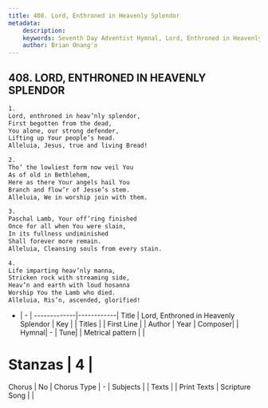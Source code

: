 ```yaml
---
title: 408. Lord, Enthroned in Heavenly Splendor
metadata:
    description: 
    keywords: Seventh Day Adventist Hymnal, Lord, Enthroned in Heavenly Splendor, , 
    author: Brian Onang'o
---
```



## 408. LORD, ENTHRONED IN HEAVENLY SPLENDOR

```txt
1.
Lord, enthroned in heav’nly splendor,
First begotten from the dead,
You alone, our strong defender,
Lifting up Your people’s head.
Alleluia, Jesus, true and living Bread!

2.
Tho’ the lowliest form now veil You
As of old in Bethlehem,
Here as there Your angels hail You
Branch and flow’r of Jesse’s stem.
Alleluia, We in worship join with them.

3.
Paschal Lamb, Your off’ring finished
Once for all when You were slain,
In its fullness undiminished
Shall forever more remain.
Alleluia, Cleansing souls from every stain.

4.
Life imparting heav’nly manna,
Stricken rock with streaming side,
Heav’n and earth with loud hosanna
Worship You the Lamb who died.
Alleluia, Ris’n, ascended, glorified!
```

- |   -  |
-------------|------------|
Title | Lord, Enthroned in Heavenly Splendor |
Key |  |
Titles |  |
First Line |  |
Author | 
Year | 
Composer|  |
Hymnal|  - |
Tune|  |
Metrical pattern | |
# Stanzas | 4 |
Chorus | No |
Chorus Type | - |
Subjects |  |
Texts |  |
Print Texts | 
Scripture Song |  |
  

